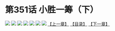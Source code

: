 # 第351话 小胜一筹（下）
![](https://mhpic.xiaomingtaiji.net/comic/D/斗破苍穹拆分版/351话/1.jpg-zymk.middle.webp)
![](https://mhpic.xiaomingtaiji.net/comic/D/斗破苍穹拆分版/351话/2.jpg-zymk.middle.webp)
![](https://mhpic.xiaomingtaiji.net/comic/D/斗破苍穹拆分版/351话/3.jpg-zymk.middle.webp)
![](https://mhpic.xiaomingtaiji.net/comic/D/斗破苍穹拆分版/351话/4.jpg-zymk.middle.webp)
![](https://mhpic.xiaomingtaiji.net/comic/D/斗破苍穹拆分版/351话/5.jpg-zymk.middle.webp)
![](https://mhpic.xiaomingtaiji.net/comic/D/斗破苍穹拆分版/351话/6.jpg-zymk.middle.webp)
![](https://mhpic.xiaomingtaiji.net/comic/D/斗破苍穹拆分版/351话/7.jpg-zymk.middle.webp)
[【上一章】](./350.md)
[【目录】](./README.md)
[【下一章】](./352.md)
